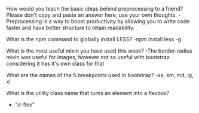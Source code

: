 How would you teach the basic ideas behind preprocessing to a friend? Please don't copy and paste an answer here, use your own thoughts.
-Preprocessing is a way to boost productivity by allowing you to write code faster and have better structure to retain readability.

What is the npm command to globally install LESS?
-npm install less -g

What is the most useful mixin you have used this week?
-The border-radius mixin was useful for images, however not so useful with bootstrap considering it has it's own class for that


What are the names of the 5 breakpoints used in bootstrap?
-xs, sm, md, lg, xl


What is the utility class name that turns an element into a flexbox?
- "d-flex"
